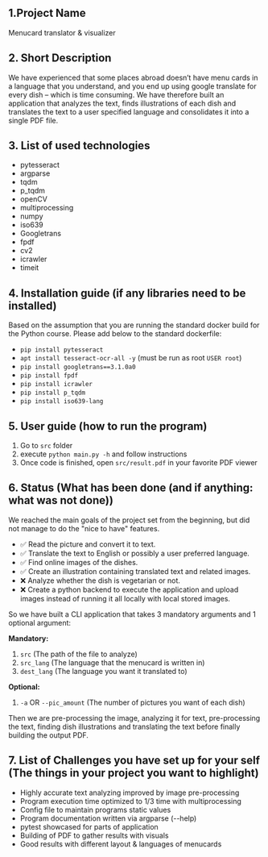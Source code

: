 ## 1.Project Name
Menucard translator & visualizer
## 2. Short Description
We have experienced that some places abroad doesn’t have menu cards in a language that you understand, and you end up using google translate for every dish – which is time consuming.
We have therefore built an application that analyzes the text, finds illustrations of each dish and translates the text to a user specified language and consolidates it into a single PDF file.
## 3. List of used technologies
* pytesseract
* argparse
* tqdm
* p_tqdm
* openCV
* multiprocessing
* numpy
* iso639
* Googletrans
* fpdf
* cv2
* icrawler
* timeit
## 4. Installation guide (if any libraries need to be installed)
Based on the assumption that you are running the standard docker build for the Python course.
Please add below to the standard dockerfile:
* `pip install pytesseract`
* `apt install tesseract-ocr-all -y` (must be run as root `USER root`)
* `pip install googletrans==3.1.0a0`
* `pip install fpdf`
* `pip install icrawler`
* `pip install p_tqdm`
* `pip install iso639-lang`
## 5. User guide (how to run the program)
 1. Go to `src` folder
 2. execute `python main.py -h` and follow instructions
 3. Once code is finished, open `src/result.pdf` in your favorite PDF viewer
## 6. Status (What has been done (and if anything: what was not done))
 We reached the main goals of the project set from the beginning, but did not manage to do the "nice to have" features.

 - :white_check_mark: Read the picture and convert it to text.
 - :white_check_mark: Translate the text to English or possibly a user preferred language.
 - :white_check_mark: Find online images of the dishes.
 - :white_check_mark: Create an illustration containing translated text and related images.
 - :x: Analyze whether the dish is vegetarian or not.
 - :x: Create a python backend to execute the application and upload images instead of running it all locally with local stored images.

 So we have built a CLI application that takes 3 mandatory arguments and 1 optional argument:

 **Mandatory:**
  1. `src` (The path of the file to analyze)
  2. `src_lang` (The language that the menucard is written in)
  3. `dest_lang` (The language you want it translated to)

 **Optional:**
  1. `-a` OR `--pic_amount` (The number of pictures you want of each dish)

Then we are pre-processing the image, analyzing it for text, pre-processing the text, finding dish illustrations and translating the text before finally building the output PDF.


## 7. List of Challenges you have set up for your self (The things in your project you want to highlight)

 - Highly accurate text analyzing improved by image pre-processing
 - Program execution time optimized to 1/3 time with multiprocessing
 - Config file to maintain programs static values
 - Program documentation written via argparse (--help)
 - pytest showcased for parts of application
 - Building of PDF to gather results with visuals
 - Good results with different layout & languages of menucards


